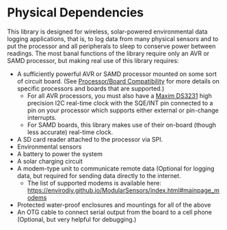 # Physical Dependencies<!--! {#page_physical_dependencies} -->

This library is designed for wireless, solar-powered environmental data logging applications, that is, to log data from many physical sensors and to put the processor and all peripherals to sleep to conserve power between readings.
The most banal functions of the library require only an AVR or SAMD processor, but making real use of this library requires:

- A sufficiently powerful AVR or SAMD processor mounted on some sort of circuit board.
(See [Processor/Board Compatibility](https://envirodiy.github.io/ModularSensors/page_processor_compatibility.html) for more details on specific processors and boards that are supported.)
  - For all AVR processors, you must also have a [Maxim DS3231](https://www.maximintegrated.com/en/products/digital/real-time-clocks/DS3231.html) high precision I2C real-time clock with the SQE/INT pin connected to a pin on your processor which supports either external or pin-change interrupts.
  - For SAMD boards, this library makes use of their on-board (though less accurate) real-time clock.
- A SD card reader attached to the processor via SPI.
- Environmental sensors
- A battery to power the system
- A solar charging circuit
- A modem-type unit to communicate remote data (Optional for logging data, but required for sending data directly to the internet.
  - The list of supported modems is available here:  <https://envirodiy.github.io/ModularSensors/index.html#mainpage_modems>
- Protected water-proof enclosures and mountings for all of the above
- An OTG cable to connect serial output from the board to a cell phone (Optional, but very helpful for debugging.)

